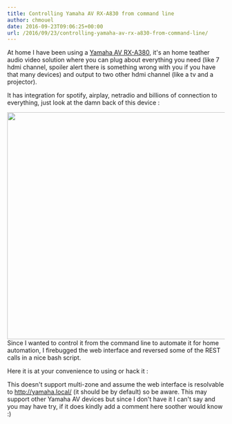 ```yaml
---
title: Controlling Yamaha AV RX-A830 from command line
author: chmouel
date: 2016-09-23T09:06:25+00:00
url: /2016/09/23/controlling-yamaha-av-rx-a830-from-command-line/
---
```

At home I have been using a [Yamaha AV RX-A380][1], it's an home teather audio video solution where you can plug about everything you need (like 7 hdmi channel, spoiler alert there is something wrong with you if you have that many devices) and output to two other hdmi channel (like a tv and a projector).

It has integration for spotify, airplay, netradio and billions of connection to everything, just look at the damn back of this device :

[<img loading="lazy" class="aligncenter wp-image-1031 size-full" src="/wp-content/uploads/2016/09/yamaha.jpg" width="1050" height="525" srcset="https://blog.chmouel.com/wp-content/uploads/2016/09/yamaha.jpg 1050w, https://blog.chmouel.com/wp-content/uploads/2016/09/yamaha-300x150.jpg 300w, https://blog.chmouel.com/wp-content/uploads/2016/09/yamaha-768x384.jpg 768w, https://blog.chmouel.com/wp-content/uploads/2016/09/yamaha-1024x512.jpg 1024w" sizes="(max-width: 1050px) 100vw, 1050px" />][2]Since I wanted to control it from the command line to automate it for home automation, I firebugged the web interface and reversed some of the REST calls in a nice bash script.

Here it is at your convenience to using or hack it :

This doesn't support multi-zone and assume the web interface is resolvable to <http://yamaha.local/> (it should be by default) so be aware. This may support other Yamaha AV devices but since I don't have it I can't say and you may have try, if it does kindly add a comment here soother would know :)

 [1]: https://www.amazon.com/Yamaha-RX-A830-7-2-Channel-AVENTAGE-Receiver/dp/B00BQHCCQQ
 [2]: /wp-content/uploads/2016/09/yamaha.jpg
